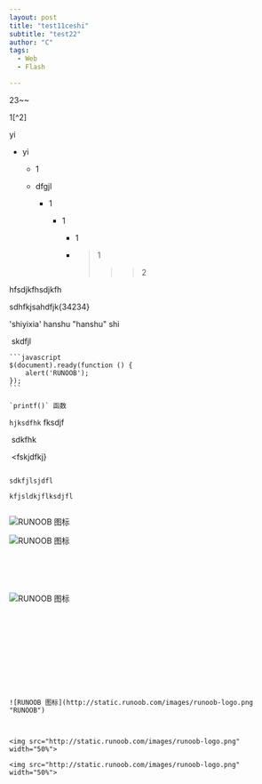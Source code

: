 ```yaml
---
layout: post
title: "test11ceshi"
subtitle: "test22"
author: "C"
tags:
  - Web
  - Flash

---
```








23~~

1[^2]

yi

- yi

     - 1

     - dfgjl

          - 1

               - 1

                    - 1

                    - > 1
                      >
                      > > > 2
                      > > >
                      > > > >

hfsdjkfhsdjkfh

sdhfkjsahdfjk{34234}



'shiyixia' hanshu "hanshu" shi



​	skdfjl

```
​```javascript
$(document).ready(function () {
    alert('RUNOOB');
});
​```
```

```
`printf()` 函数
```

`hjksdfhk` fksdjf

​	sdkfhk

​    <fskjdfkj}

```sjkdfhkjasdf

```

```sdkfjlsjdfl```

```kfjsldkjflksdjfl```

```

```
![RUNOOB 图标](http://static.runoob.com/images/runoob-logo.png)

![RUNOOB 图标](http://static.runoob.com/images/runoob-logo.png "RUNOOB")
```





```
![RUNOOB 图标](http://static.runoob.com/images/runoob-logo.png)

```











![RUNOOB 图标](http://static.runoob.com/images/runoob-logo.png "RUNOOB")



<img src="http://static.runoob.com/images/runoob-logo.png" width="50%">

<img src="http://static.runoob.com/images/runoob-logo.png" width="50%">
